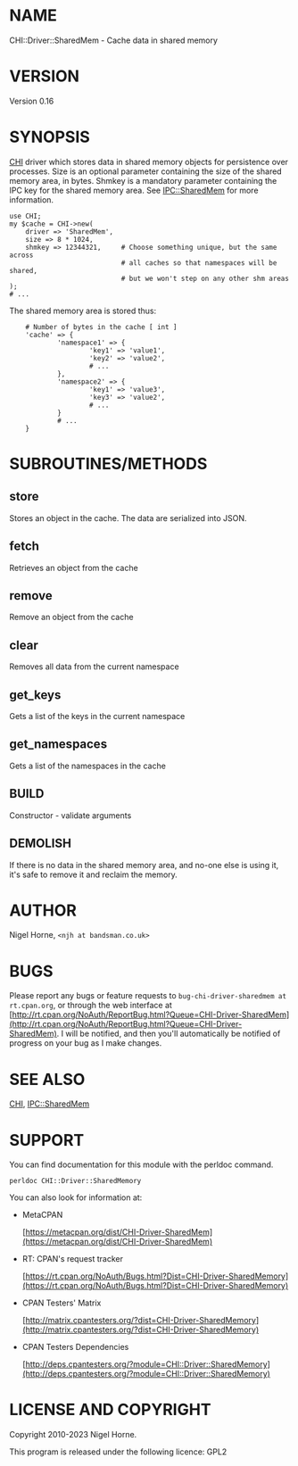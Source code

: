 # NAME

CHI::Driver::SharedMem - Cache data in shared memory

# VERSION

Version 0.16

# SYNOPSIS

[CHI](https://metacpan.org/pod/CHI) driver which stores data in shared memory objects for persistence
over processes.
Size is an optional parameter containing the size of the shared memory area,
in bytes.
Shmkey is a mandatory parameter containing the IPC key for the shared memory
area.
See [IPC::SharedMem](https://metacpan.org/pod/IPC%3A%3ASharedMem) for more information.

    use CHI;
    my $cache = CHI->new(
        driver => 'SharedMem',
        size => 8 * 1024,
        shmkey => 12344321,     # Choose something unique, but the same across
                                # all caches so that namespaces will be shared,
                                # but we won't step on any other shm areas
    );
    # ...

The shared memory area is stored thus:

        # Number of bytes in the cache [ int ]
        'cache' => {
                'namespace1' => {
                        'key1' => 'value1',
                        'key2' => 'value2',
                        # ...
                },
                'namespace2' => {
                        'key1' => 'value3',
                        'key3' => 'value2',
                        # ...
                }
                # ...
        }

# SUBROUTINES/METHODS

## store

Stores an object in the cache.
The data are serialized into JSON.

## fetch

Retrieves an object from the cache

## remove

Remove an object from the cache

## clear

Removes all data from the current namespace

## get\_keys

Gets a list of the keys in the current namespace

## get\_namespaces

Gets a list of the namespaces in the cache

## BUILD

Constructor - validate arguments

## DEMOLISH

If there is no data in the shared memory area, and no-one else is using it,
it's safe to remove it and reclaim the memory.

# AUTHOR

Nigel Horne, `<njh at bandsman.co.uk>`

# BUGS

Please report any bugs or feature requests to `bug-chi-driver-sharedmem at rt.cpan.org`, or through
the web interface at [http://rt.cpan.org/NoAuth/ReportBug.html?Queue=CHI-Driver-SharedMem](http://rt.cpan.org/NoAuth/ReportBug.html?Queue=CHI-Driver-SharedMem).  I will be notified, and then you'll
automatically be notified of progress on your bug as I make changes.

# SEE ALSO

[CHI](https://metacpan.org/pod/CHI), [IPC::SharedMem](https://metacpan.org/pod/IPC%3A%3ASharedMem)

# SUPPORT

You can find documentation for this module with the perldoc command.

    perldoc CHI::Driver::SharedMemory

You can also look for information at:

- MetaCPAN

    [https://metacpan.org/dist/CHI-Driver-SharedMem](https://metacpan.org/dist/CHI-Driver-SharedMem)

- RT: CPAN's request tracker

    [https://rt.cpan.org/NoAuth/Bugs.html?Dist=CHI-Driver-SharedMemory](https://rt.cpan.org/NoAuth/Bugs.html?Dist=CHI-Driver-SharedMemory)

- CPAN Testers' Matrix

    [http://matrix.cpantesters.org/?dist=CHI-Driver-SharedMemory](http://matrix.cpantesters.org/?dist=CHI-Driver-SharedMemory)

- CPAN Testers Dependencies

    [http://deps.cpantesters.org/?module=CHI::Driver::SharedMemory](http://deps.cpantesters.org/?module=CHI::Driver::SharedMemory)

# LICENSE AND COPYRIGHT

Copyright 2010-2023 Nigel Horne.

This program is released under the following licence: GPL2
